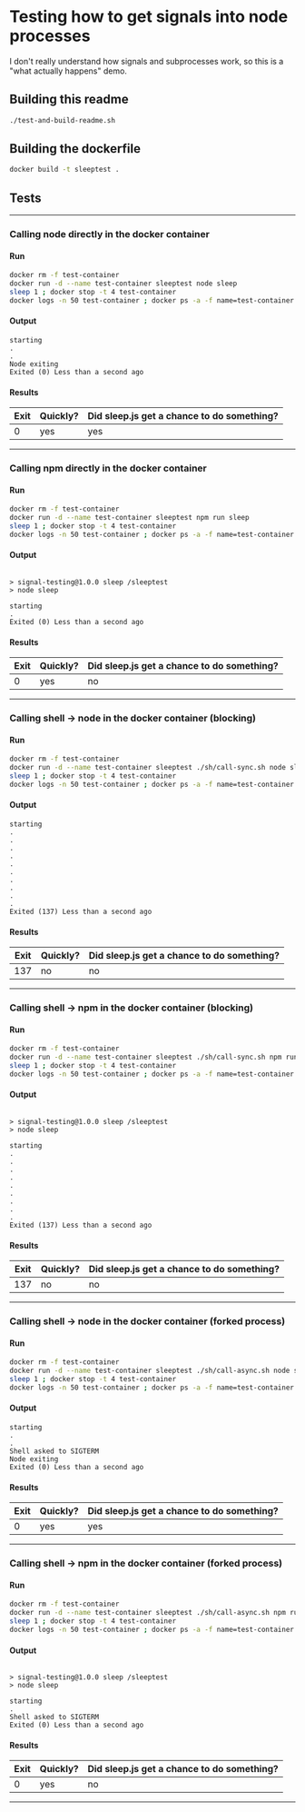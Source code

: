 # Testing how to get signals into node processes

I don't really understand how signals and subprocesses work, so this is a "what actually happens" demo.

## Building this readme
```sh
./test-and-build-readme.sh
```

## Building the dockerfile
```sh
docker build -t sleeptest .
```

## Tests

-----
### Calling node directly in the docker container

#### Run
```sh
docker rm -f test-container
docker run -d --name test-container sleeptest node sleep
sleep 1 ; docker stop -t 4 test-container
docker logs -n 50 test-container ; docker ps -a -f name=test-container --format "{{.Status}}"
```

#### Output
```
starting
.
.
Node exiting
Exited (0) Less than a second ago
```

#### Results
| Exit | Quickly? | Did sleep.js get a chance to do something? |
| --- | --- | --- |
| 0 | yes | yes |

-----
### Calling npm directly in the docker container

#### Run
```sh
docker rm -f test-container
docker run -d --name test-container sleeptest npm run sleep
sleep 1 ; docker stop -t 4 test-container
docker logs -n 50 test-container ; docker ps -a -f name=test-container --format "{{.Status}}"
```

#### Output
```

> signal-testing@1.0.0 sleep /sleeptest
> node sleep

starting
.
Exited (0) Less than a second ago
```

#### Results
| Exit | Quickly? | Did sleep.js get a chance to do something? |
| --- | --- | --- |
| 0 | yes | no |

-----
### Calling shell -> node in the docker container (blocking)

#### Run
```sh
docker rm -f test-container
docker run -d --name test-container sleeptest ./sh/call-sync.sh node sleep
sleep 1 ; docker stop -t 4 test-container
docker logs -n 50 test-container ; docker ps -a -f name=test-container --format "{{.Status}}"
```

#### Output
```
starting
.
.
.
.
.
.
.
.
.
.
Exited (137) Less than a second ago
```

#### Results
| Exit | Quickly? | Did sleep.js get a chance to do something? |
| --- | --- | --- |
| 137 | no | no |

-----
### Calling shell -> npm in the docker container (blocking)

#### Run
```sh
docker rm -f test-container
docker run -d --name test-container sleeptest ./sh/call-sync.sh npm run sleep
sleep 1 ; docker stop -t 4 test-container
docker logs -n 50 test-container ; docker ps -a -f name=test-container --format "{{.Status}}"
```

#### Output
```

> signal-testing@1.0.0 sleep /sleeptest
> node sleep

starting
.
.
.
.
.
.
.
.
.
Exited (137) Less than a second ago
```

#### Results
| Exit | Quickly? | Did sleep.js get a chance to do something? |
| --- | --- | --- |
| 137 | no | no |

-----
### Calling shell -> node in the docker container (forked process)

#### Run
```sh
docker rm -f test-container
docker run -d --name test-container sleeptest ./sh/call-async.sh node sleep
sleep 1 ; docker stop -t 4 test-container
docker logs -n 50 test-container ; docker ps -a -f name=test-container --format "{{.Status}}"
```

#### Output
```
starting
.
.
Shell asked to SIGTERM
Node exiting
Exited (0) Less than a second ago
```

#### Results
| Exit | Quickly? | Did sleep.js get a chance to do something? |
| --- | --- | --- |
| 0 | yes | yes |

-----
### Calling shell -> npm in the docker container (forked process)

#### Run
```sh
docker rm -f test-container
docker run -d --name test-container sleeptest ./sh/call-async.sh npm run sleep
sleep 1 ; docker stop -t 4 test-container
docker logs -n 50 test-container ; docker ps -a -f name=test-container --format "{{.Status}}"
```

#### Output
```

> signal-testing@1.0.0 sleep /sleeptest
> node sleep

starting
.
Shell asked to SIGTERM
Exited (0) Less than a second ago
```

#### Results
| Exit | Quickly? | Did sleep.js get a chance to do something? |
| --- | --- | --- |
| 0 | yes | no |

-----
